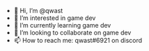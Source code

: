 - 👋 Hi, I’m @qwast
- 👀 I’m interested in game dev
- 🌱 I’m currently learning game dev
- 💞️ I’m looking to collaborate on game dev
- 📫 How to reach me: qwast#6921 on discord

<!---
qwast/qwast is a ✨ special ✨ repository because its `README.md` (this file) appears on your GitHub profile.
You can click the Preview link to take a look at your changes.
--->
